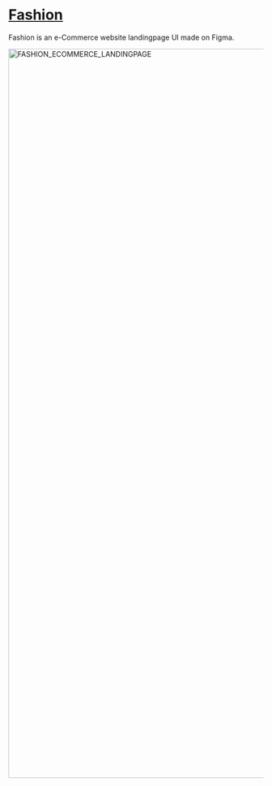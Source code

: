 # [Fashion](https://drive.google.com/drive/folders/1HpEbukFTTQ6Sy0Ajo6SYPmnqcOqyb4-9?usp=sharing)

Fashion is an e-Commerce website landingpage UI made on Figma.

<img width="1440" alt="FASHION_ECOMMERCE_LANDINGPAGE" src="https://user-images.githubusercontent.com/63289217/202906041-c1c8fb31-053f-4a3f-a839-f139239f5844.png">
